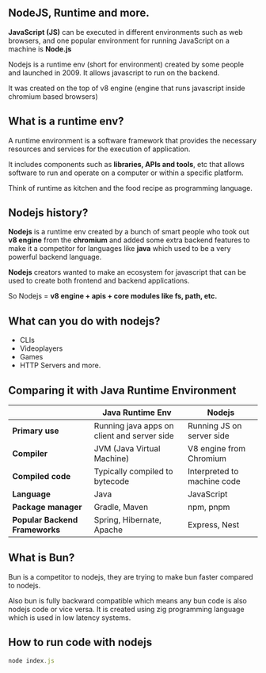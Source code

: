 ## NodeJS, Runtime and more.

**JavaScript (JS)** can be executed in different environments such as web browsers, and one popular environment for running JavaScript on a machine is **Node.js**

Nodejs is a runtime env (short for environment) created by some people and launched in 2009. It allows javascript to run on the backend.

It was created on the top of v8 engine (engine that runs javascript inside chromium based browsers)

## What is a runtime env?

A runtime environment is a software framework that provides the necessary resources and services for the execution of application.

It includes components such as **libraries, APIs and tools**, etc that allows software to run and operate on a computer or within a specific platform.

Think of runtime as kitchen and the food recipe as programming language.

## Nodejs history?

**Nodejs** is a runtime env created by a bunch of smart people who took out **v8 engine** from the **chromium** and added some extra backend features to make it a competitor for languages like **java** which used to be a very powerful backend language.

**Nodejs** creators wanted to make an ecosystem for javascript that can be used to create both frontend and backend applications.

So Nodejs = **v8 engine + apis + core modules like fs, path, etc.**

## What can you do with nodejs?

- CLIs
- Videoplayers
- Games
- HTTP Servers and more.

## Comparing it with Java Runtime Environment

|  | Java Runtime Env | Nodejs |
| --- | --- | --- |
| **Primary use** | Running java apps on client and server side | Running JS on server side |
| **Compiler** | JVM (Java Virtual Machine) | V8 engine from Chromium |
| **Compiled code** | Typically compiled to bytecode | Interpreted to machine code|
| **Language** | Java | JavaScript |
| **Package manager** | Gradle, Maven | npm, pnpm |
| **Popular Backend Frameworks** | Spring, Hibernate, Apache | Express, Nest |

## What is Bun?

Bun is a competitor to nodejs, they are trying to make bun faster compared to nodejs. 

Also bun is fully backward compatible which means any bun code is also nodejs code or vice versa. It is created using zig programming language which is used in low latency systems.

## How to run code with nodejs

```jsx
node index.js
```